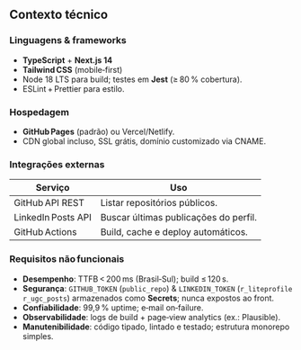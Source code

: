 ## Contexto técnico

### Linguagens & frameworks
* **TypeScript** + **Next.js 14**  
* **Tailwind CSS** (mobile‑first)  
* Node 18 LTS para build; testes em **Jest** (≥ 80 % cobertura).  
* ESLint + Prettier para estilo.

### Hospedagem
* **GitHub Pages** (padrão) ou Vercel/Netlify.  
* CDN global incluso, SSL grátis, domínio customizado via CNAME.

### Integrações externas
| Serviço              | Uso                                           |
|----------------------|-----------------------------------------------|
| GitHub API REST      | Listar repositórios públicos.                 |
| LinkedIn Posts API   | Buscar últimas publicações do perfil.         |
| GitHub Actions       | Build, cache e deploy automáticos.            |

### Requisitos não funcionais
* **Desempenho**: TTFB < 200 ms (Brasil‑Sul); build ≤ 120 s.  
* **Segurança**: `GITHUB_TOKEN` (`public_repo`) & `LINKEDIN_TOKEN` (`r_liteprofile r_ugc_posts`) armazenados como **Secrets**; nunca expostos ao front.  
* **Confiabilidade**: 99,9 % uptime; e‑mail on‑failure.  
* **Observabilidade**: logs de build + page‑view analytics (ex.: Plausible).  
* **Manutenibilidade**: código tipado, lintado e testado; estrutura monorepo simples.